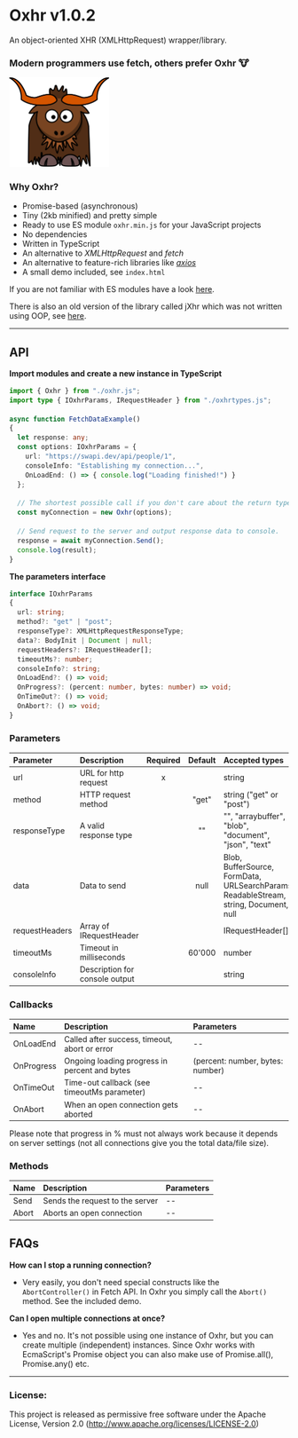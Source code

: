 # Oxhr v1.0.2
An object-oriented XHR (XMLHttpRequest) wrapper/library.

### Modern programmers use fetch, others prefer Oxhr 🐮

<img width="180" alt="Oxhr logo" src="./oxhr-logo.svg" />

### Why Oxhr?
- Promise-based (asynchronous)
- Tiny (2kb minified) and pretty simple
- Ready to use ES module `oxhr.min.js` for your JavaScript projects
- No dependencies
- Written in TypeScript
- An alternative to _XMLHttpRequest_ and _fetch_
- An alternative to feature-rich libraries like [_axios_](https://github.com/axios/axios)
- A small demo included, see `index.html`

If you are not familiar with ES modules have a look [here](https://developer.mozilla.org/en-US/docs/Web/JavaScript/Guide/Modules).

There is also an old version of the library called jXhr which was not written using OOP, see [here](https://github.com/Amarok24/Oxhr/tree/non-oop-version).

---
## API

__Import modules and create a new instance in TypeScript__

```ts
import { Oxhr } from "./oxhr.js";
import type { IOxhrParams, IRequestHeader } from "./oxhrtypes.js";

async function FetchDataExample()
{
  let response: any;
  const options: IOxhrParams = {
    url: "https://swapi.dev/api/people/1",
    consoleInfo: "Establishing my connection...",
    OnLoadEnd: () => { console.log("Loading finished!") }
  };

  // The shortest possible call if you don't care about the return type.
  const myConnection = new Oxhr(options);

  // Send request to the server and output response data to console.
  response = await myConnection.Send();
  console.log(result);
}
```

__The parameters interface__

```ts
interface IOxhrParams
{
  url: string;
  method?: "get" | "post";
  responseType?: XMLHttpRequestResponseType;
  data?: BodyInit | Document | null;
  requestHeaders?: IRequestHeader[];
  timeoutMs?: number;
  consoleInfo?: string;
  OnLoadEnd?: () => void;
  OnProgress?: (percent: number, bytes: number) => void;
  OnTimeOut?: () => void;
  OnAbort?: () => void;
}
```

### Parameters

| Parameter      |   Description            | Required | Default   | Accepted types                                        |
| :------------- | :----------------------- | :------: | :-------: | :---------------------------------------------------- |
| url            | URL for http request     |   x      |           | string                                                |
| method         | HTTP request method      |          | "get"     | string ("get" or "post")                              |
| responseType   | A valid response type    |          | ""        | "", "arraybuffer", "blob", "document", "json", "text" |
| data           | Data to send             |          | null      | Blob, BufferSource, FormData, URLSearchParams,  ReadableStream, string, Document, null |
| requestHeaders | Array of IRequestHeader  |          |           | IRequestHeader[]                                      |
| timeoutMs      | Timeout in milliseconds  |          | 60'000    | number                                                |
| consoleInfo    | Description for console output |    |           | string                                                |


### Callbacks

| Name       | Description                                   | Parameters                       |
| :--        | :--                                           | :--                              |
| OnLoadEnd  | Called after success, timeout, abort or error | --                               |
| OnProgress | Ongoing loading progress in percent and bytes | (percent: number, bytes: number) |
| OnTimeOut  | Time-out callback (see timeoutMs parameter)   | --                               |
| OnAbort    | When an open connection gets aborted          | --                               |

Please note that progress in % must not always work because it depends on server settings (not all connections give you the total data/file size).

### Methods

| Name   | Description                     | Parameters   |
| :--    | :--                             | :--          |
| Send   | Sends the request to the server | --           |
| Abort  | Aborts an open connection       | --           |


## FAQs

__How can I stop a running connection?__
- Very easily, you don't need special constructs like the `AbortController()` in Fetch API. In Oxhr you simply call the `Abort()` method. See the included demo.

__Can I open multiple connections at once?__
- Yes and no. It's not possible using one instance of Oxhr, but you can create multiple (independent) instances. Since Oxhr works with EcmaScript's Promise object you can also make use of Promise.all(), Promise.any() etc.


---


### License:
This project is released as permissive free software under the Apache License, Version 2.0 (http://www.apache.org/licenses/LICENSE-2.0)
